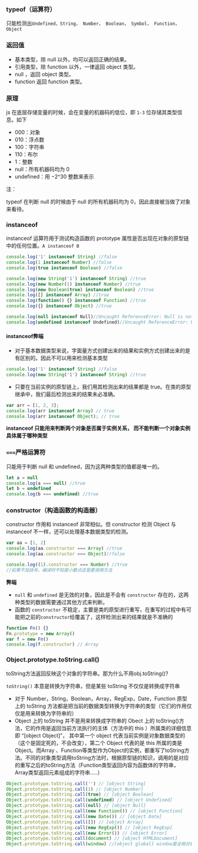 ### typeof（运算符）
只能检测出`Undefined，String， Number， Boolean， Symbol， Function，Object`
### 返回值
- 基本类型，除 null 以外，均可以返回正确的结果。
- 引用类型，除 function 以外，一律返回 object 类型。
- null ，返回 object 类型。
- function 返回 function 类型。
### 原理
js 在底层存储变量的时候，会在变量的机器码的低位，即 `1-3` 位存储其类型信息。如下

- 000：对象
- 010：浮点数
- 100：字符串
- 110：布尔
- 1：整数
- null：所有机器码均为 0
- undefined：用 −2^30 整数来表示

注：

typeof 在判断 null 的时候由于 null 的所有机器码均为 0，因此直接被当做了对象来看待。
### instanceof
instanceof 运算符用于测试构造函数的 prototype 属性是否出现在对象的原型链中的任何位置。`A instanceof B`
```js
console.log('1' instanceof String) //false
console.log(1 instanceof Number) //false
console.log(true instanceof Boolean) //false

console.log(new String('1') instanceof String) //true
console.log(new Number(1) instanceof Number) //true
console.log(new Boolean(true) instanceof Boolean) //true
console.log([] instanceof Array) //true
console.log(function() {} instanceof Function) //true
console.log({} instanceof Object) //true

console.log(null instanceof Null)//Uncaught ReferenceError: Null is not defined
console.log(undefined instanceof Undefined)//Uncaught ReferenceError: Undefined is not defined
```
#### instanceof弊端
- 对于基本数据类型来说，字面量方式创建出来的结果和实例方式创建出来的是有区别的。因此不可以用来检测基本类型
```js
console.log('1' instanceof String) //false
console.log(new String('1') instanceof String) //true
```
- 只要在当前实例的原型链上，我们用其检测出来的结果都是 true。在类的原型继承中，我们最后检测出来的结果未必准确。
```js
var arr = [1, 2, 3]; 
console.log(arr instanceof Array) // true 
console.log(arr instanceof Object); // true
```
**instanceof 只能用来判断两个对象是否属于实例关系， 而不能判断一个对象实例具体属于哪种类型**
### `===`严格运算符
只能用于判断 null 和 undefined，因为这两种类型的值都是唯一的。
```js
let a = null
console.log(a === null) //true
let b = undefined
console.log(b === undefined) //true
```
### constructor（构造函数的构造器）
constructor 作用和 instanceof 非常相似。但 constructor 检测 Object 与 instanceof 不一样，还可以处理基本数据类型的检测。
```js
var aa = [1, 2]
console.log(aa.constructor === Array) //true
console.log(aa.constructor === Object)//false

console.log((1).constructor === Number) //true
//如果不加括号，编译时不知是小数点还是要调用方法
```

**弊端**
- `null` 和 `undefined` 是无效的对象，因此是不会有 `constructor` 存在的，这两种类型的数据需要通过其他方式来判断。
- 函数的 `constructor` 不稳定，主要是类的原型进行重写，在重写的过程中有可能把之前的`constructor`给覆盖了，这样检测出来的结果就是不准确的
```js
function Fn() {} 
Fn.prototype = new Array() 
var f = new Fn() 
console.log(f.constructor) // Array
```
### Object.prototype.toString.call()
toString方法返回反映这个对象的字符串。那为什么不用obj.toString()?

`toString()` 本意是转换为字符串，但是某些 toString 不仅仅是转换成字符串

- 对于 Number，String，Boolean，Array，RegExp，Date，Function 原型上的 toString 方法都是把当前的数据类型转换为字符串的类型（它们的作用仅仅是用来转换为字符串的）
- Object 上的 toString 并不是用来转换成字符串的
Obect 上的 toString()方法，它的作用是返回当前方法执行的主体（方法中的 this ）所属类的详细信息即 “[object Object]”， 其中第一个 object 代表当前实例是对象数据类型的（这个是固定死的，不会改变），第二个 Object 代表的是 this 所属的类是 Object。而Array 、Function等类型作为Object的实例，都重写了toString方法。不同的对象类型调用toString方法时，根据原型链的知识，调用的是对应的重写之后的toString方法（Function类型返回内容为函数体的字符串，Array类型返回元素组成的字符串.....）
```js
Object.prototype.toString.call('') // [object String]
Object.prototype.toString.call(1) // [object Number]
Object.prototype.toString.call(true) // [object Boolean]
Object.prototype.toString.call(undefined) // [object Undefined]
Object.prototype.toString.call(null) // [object Null]
Object.prototype.toString.call(new Function()) // [object Function]
Object.prototype.toString.call(new Date()) // [object Date]
Object.prototype.toString.call([]) // [object Array]
Object.prototype.toString.call(new RegExp()) // [object RegExp]
Object.prototype.toString.call(new Error()) // [object Error]
Object.prototype.toString.call(document) // [object HTMLDocument]
Object.prototype.toString.call(window) //[object global] window是全局对象global的引用
```
